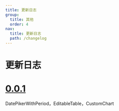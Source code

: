 ```yaml
---
title: 更新日志
group:
  title: 其他
  order: 4
nav:
  title: 更新日志
  path: /changelog
---
```


# 更新日志

# [0.0.1](2023-02-14)

DatePikerWithPeriod，EditableTable，CustomChart


